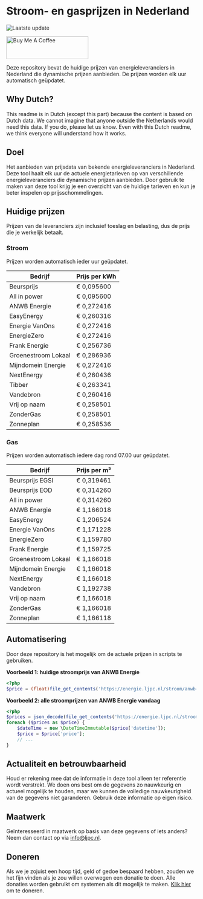 # Stroom- en gasprijzen in Nederland

![Laatste update](https://img.shields.io/badge/laatste%20update-2025--04--27%2002%3A00%20CET-brightgreen)

<a href="https://www.buymeacoffee.com/Lars-" target="_blank"><img src="https://cdn.buymeacoffee.com/buttons/v2/default-orange.png" alt="Buy Me A Coffee" height="60" style="height: 60px !important;width: 217px !important;" ></a>

Deze repository bevat de huidige prijzen van energieleveranciers in Nederland die dynamische prijzen aanbieden. De prijzen worden elk uur automatisch geüpdatet.

## Why Dutch?

This readme is in Dutch (except this part) because the content is based on Dutch data. We cannot imagine that anyone outside the Netherlands would need this data. If you do, please let us know. Even with this Dutch readme, we think
everyone will understand how it works.

## Doel

Het aanbieden van prijsdata van bekende energieleveranciers in Nederland. Deze tool haalt elk uur de actuele energietarieven op van verschillende energieleveranciers die dynamische prijzen aanbieden. Door gebruik te maken van deze tool
krijg je een overzicht van de huidige tarieven en kun je beter inspelen op prijsschommelingen.

## Huidige prijzen

Prijzen van de leveranciers zijn inclusief toeslag en belasting, dus de prijs die je werkelijk betaalt.

### Stroom

Prijzen worden automatisch ieder uur geüpdatet.

 Bedrijf | Prijs per kWh 
---------|---------------
Beursprijs | € 0,095600
All in power | € 0,095600
ANWB Energie | € 0,272416
EasyEnergy | € 0,260316
Energie VanOns | € 0,272416
EnergieZero | € 0,272416
Frank Energie | € 0,256736
Groenestroom Lokaal | € 0,286936
Mijndomein Energie | € 0,272416
NextEnergy | € 0,260436
Tibber | € 0,263341
Vandebron | € 0,260416
Vrij op naam | € 0,258501
ZonderGas | € 0,258501
Zonneplan | € 0,258536


### Gas

Prijzen worden automatisch iedere dag rond 07.00 uur geüpdatet.

 Bedrijf | Prijs per m³ 
---------|--------------
Beursprijs EGSI | € 0,319461
Beursprijs EOD | € 0,314260
All in power | € 0,314260
ANWB Energie | € 1,166018
EasyEnergy | € 1,206524
Energie VanOns | € 1,171228
EnergieZero | € 1,159780
Frank Energie | € 1,159725
Groenestroom Lokaal | € 1,166018
Mijndomein Energie | € 1,166018
NextEnergy | € 1,166018
Vandebron | € 1,192738
Vrij op naam | € 1,166018
ZonderGas | € 1,166018
Zonneplan | € 1,166118


## Automatisering

Door deze repository is het mogelijk om de actuele prijzen in scripts te gebruiken.

**Voorbeeld 1: huidige stroomprijs van ANWB Energie**

```php
<?php
$price = (float)file_get_contents('https://energie.ljpc.nl/stroom/anwb-energie-nu.txt');

```

**Voorbeeld 2: alle stroomprijzen van ANWB Energie vandaag**

```php
<?php
$prices = json_decode(file_get_contents('https://energie.ljpc.nl/stroom/all-in-power-vandaag.json'),true);
foreach ($prices as $price) {
    $dateTime = new \DateTimeImmutable($price['datetime']);
    $price = $price['price'];
    // ...
}
```

## Actualiteit en betrouwbaarheid

Houd er rekening mee dat de informatie in deze tool alleen ter referentie wordt verstrekt. We doen ons best om de gegevens zo nauwkeurig en actueel mogelijk te houden, maar we kunnen de volledige nauwkeurigheid van de gegevens niet
garanderen. Gebruik deze informatie op eigen risico.

## Maatwerk

Geïnteresseerd in maatwerk op basis van deze gegevens of iets anders? Neem dan contact op
via [info@ljpc.nl](mailto:info@ljpc.nl?subject=Energie%20prijzen).

## Doneren

Als we je zojuist een hoop tijd, geld of gedoe bespaard hebben, zouden we het fijn vinden als je zou willen overwegen een
donatie te doen. Alle donaties worden gebruikt om systemen als dit mogelijk te
maken. [Klik hier](https://www.buymeacoffee.com/Lars-) om te doneren.
